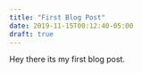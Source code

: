 ```yaml
---
title: "First Blog Post"
date: 2019-11-15T00:12:40-05:00
draft: true
---
```


Hey there its my first blog post.
